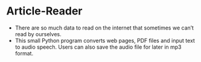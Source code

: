 # Article-Reader

- There are so much data to read on the internet that sometimes we can’t read by ourselves. 
- This small Python program converts web pages, PDF files and input text to audio speech. Users can also save the audio file for later in mp3 format.
